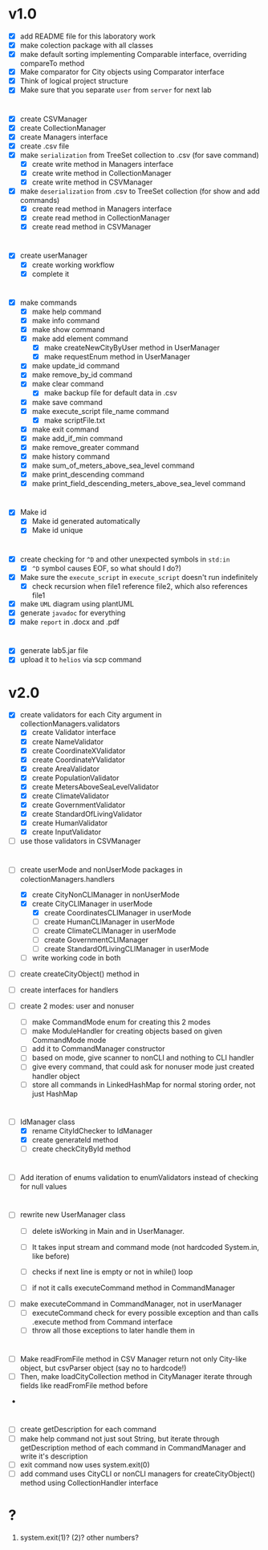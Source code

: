 # v1.0

- [x] add README file for this laboratory work
- [x] make colection package with all classes
- [x] make default sorting implementing Comparable interface, overriding compareTo method
- [x] Make comparator for City objects using Comparator interface
- [x] Think of logical project structure
- [x] Make sure that you separate `user` from `server` for next lab
  
#

- [x] create CSVManager
- [x] create CollectionManager
- [x] create Managers interface
- [x] create .csv file
- [x] make `serialization` from TreeSet collection to .csv (for save command)
  - [x] create write method in Managers interface
  - [x] create write method in CollectionManager
  - [x] create write method in CSVManager
- [x] make `deserialization` from .csv to TreeSet collection (for show and add commands)
  - [x] create read method in Managers interface
  - [x] create read method in CollectionManager
  - [x] create read method in CSVManager

#  
  
- [x] create userManager
  - [x] create working workflow
  - [x] complete it
  
#

- [x] make commands
  - [x] make help command
  - [x] make info command
  - [x] make show command
  - [x] make add element command
    - [x] make createNewCityByUser method in UserManager
    - [x] make requestEnum method in UserManager
  - [x] make update_id command
  - [x] make remove_by_id command
  - [x] make clear command
    - [x] make backup file for default data in .csv
  - [x] make save command
  - [x] make execute_script file_name command
    - [x] make scriptFile.txt
  - [x] make exit command
  - [x] make add_if_min command
  - [x] make remove_greater command
  - [x] make history command
  - [x] make sum_of_meters_above_sea_level command
  - [x] make print_descending command
  - [x] make print_field_descending_meters_above_sea_level command

#

- [x] Make id
  - [x] Make id generated automatically
  - [x] Make id unique

#

- [x] create checking for `^D` and other unexpected symbols in `std:in`
  - [x] `^D` symbol causes EOF, so what should I do?)
- [x] Make sure the `execute_script` in `execute_script` doesn't run indefinitely
  - [x] check recursion when file1 reference file2, which also references file1
- [x] make `UML` diagram using plantUML
- [x] generate `javadoc` for everything
- [x] make `report` in .docx and .pdf
  
#

- [x] generate lab5.jar file
- [x] upload it to `helios` via scp command
#

# v2.0

- [x] create validators for each City argument in collectionManagers.validators
  - [x] create Validator interface
  - [x] create NameValidator
  - [x] create CoordinateXValidator
  - [x] create CoordinateYValidator
  - [x] create AreaValidator
  - [x] create PopulationValidator
  - [x] create MetersAboveSeaLevelValidator
  - [x] create ClimateValidator
  - [x] create GovernmentValidator
  - [x] create StandardOfLivingValidator
  - [x] create HumanValidator
  - [x] create InputValidator
- [ ] use those validators in CSVManager 

#

- [ ] create userMode and nonUserMode packages in colectionManagers.handlers
  - [x] create CityNonCLIManager in nonUserMode
  - [x] create CityCLIManager in userMode
    - [x] create CoordinatesCLIManager in userMode
    - [ ] create HumanCLIManager in userMode
    - [ ] create ClimateCLIManager in userMode
    - [ ] create GovernmentCLIManager
    - [ ] create StandardOfLivingCLIManager in userMode
  - [ ] write working code in both 
- [ ] create createCityObject() method in 
- [ ] create interfaces for handlers


- [ ] create 2 modes: user and nonuser
  - [ ] make CommandMode enum for creating this 2 modes
  - [ ] make ModuleHandler for creating objects based on given CommandMode mode
  - [ ] add it to CommandManager constructor
  - [ ] based on mode, give scanner to nonCLI and nothing to CLI handler
  - [ ] give every command, that could ask for nonuser mode just created handler object
  - [ ] store all commands in LinkedHashMap for normal storing order, not just HashMap

#
- [ ] IdManager class
  - [x] rename CityIdChecker to IdManager
  - [x] create generateId method
  - [ ] create checkCityById method

#
- [ ] Add iteration of enums validation to enumValidators instead of checking for null values

#

- [ ] rewrite new UserManager class
  - [ ] delete isWorking in Main and in UserManager.
  - [ ] It takes input stream and command mode (not hardcoded System.in, like before)
  - [ ] checks if next line is empty or not in while() loop
  - [ ] if not it calls executeCommand method in CommandManager
  
  
- [ ] make executeCommand in CommandManager, not in userManager
  - [ ] executeCommand check for every possible exception and than calls .execute method from Command interface
  - [ ] throw all those exceptions to later handle them in 

#
- [ ] Make readFromFile method in CSV Manager return not only City-like object, but csvParser object (say no to hardcode!)
- [ ] Then, make loadCityCollection method in CityManager iterate through fields like readFromFile method before
- 
#

- [ ] create getDescription for each command
- [ ] make help command not just sout String, but iterate through getDescription method of each command in CommandManager and write it's description
- [ ] exit command now uses system.exit(0)
- [ ] add command uses CityCLI or nonCLI managers for createCityObject() method using CollectionHandler interface

# ?
1) system.exit(1)? (2)? other numbers?
